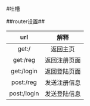 #吐槽


##router设置##

|url|解释|
|:--:|:--:|
|get:/|返回主页|
|get:/reg|返回注册页面|
|get:/login|返回登陆页面|
|post:/reg|发送注册信息|
|post:/login|发送登陆信息|
